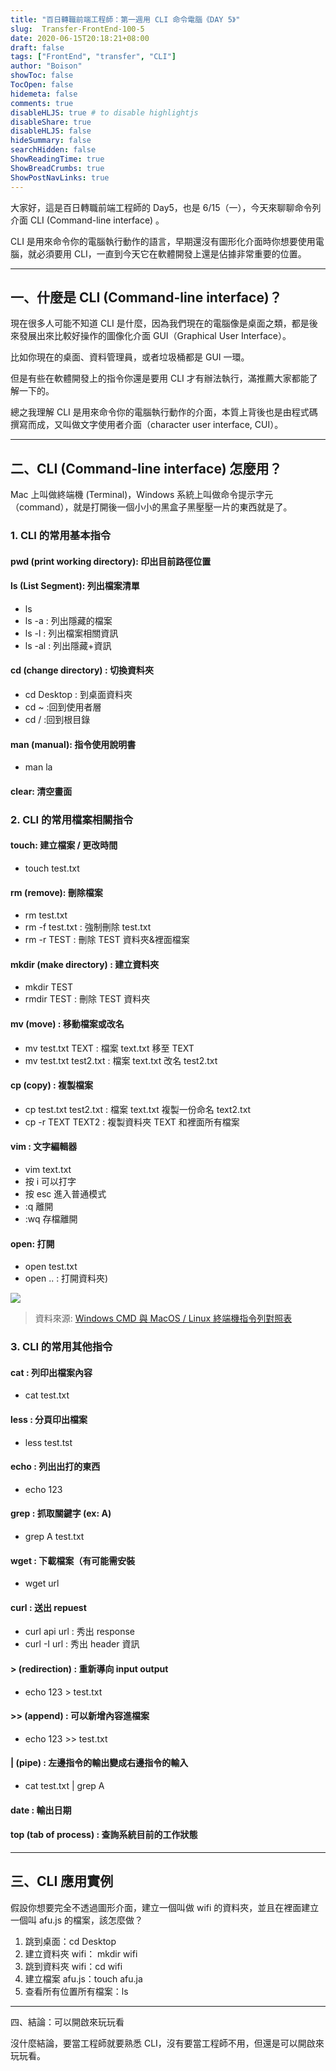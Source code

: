 ```yaml
---
title: "百日轉職前端工程師：第一週用 CLI 命令電腦《DAY 5》"
slug:  Transfer-FrontEnd-100-5
date: 2020-06-15T20:18:21+08:00
draft: false
tags: ["FrontEnd", "transfer", "CLI"]
author: "Boison"
showToc: false
TocOpen: false
hidemeta: false
comments: true
disableHLJS: true # to disable highlightjs
disableShare: true
disableHLJS: false
hideSummary: false
searchHidden: false
ShowReadingTime: true
ShowBreadCrumbs: true
ShowPostNavLinks: true
---
```


大家好，這是百日轉職前端工程師的 Day5，也是 6/15（一），今天來聊聊命令列介面 CLI (Command-line interface) 。

CLI 是用來命令你的電腦執行動作的語言，早期還沒有圖形化介面時你想要使用電腦，就必須要用 CLI，一直到今天它在軟體開發上還是佔據非常重要的位置。

---

## 一、什麼是 CLI (Command-line interface)？

現在很多人可能不知道 CLI 是什麼，因為我們現在的電腦像是桌面之類，都是後來發展出來比較好操作的圖像化介面 GUI（Graphical User Interface）。

比如你現在的桌面、資料管理員，或者垃圾桶都是 GUI 一環。

但是有些在軟體開發上的指令你還是要用 CLI 才有辦法執行，滿推薦大家都能了解一下的。

總之我理解 CLI 是用來命令你的電腦執行動作的介面，本質上背後也是由程式碼撰寫而成，又叫做文字使用者介面（character user interface, CUI）。

---

## 二、CLI (Command-line interface) 怎麼用？

Mac 上叫做終端機 (Terminal)，Windows 系統上叫做命令提示字元（command），就是打開後一個小小的黑盒子黑壓壓一片的東西就是了。

### 1. CLI 的常用基本指令

#### pwd (print working directory):  印出目前路徑位置

#### ls (List Segment): 列出檔案清單
- ls
- ls -a : 列出隱藏的檔案
- ls -l : 列出檔案相關資訊
- ls -al : 列出隱藏+資訊

#### cd (change directory) : 切換資料夾
- cd Desktop : 到桌面資料夾
- cd ~ :回到使用者層
- cd /  :回到根目錄

#### man (manual): 指令使用說明書
- man la

#### clear: 清空畫面

### 2. CLI 的常用檔案相關指令

#### touch: 建立檔案 / 更改時間
- touch test.txt

#### rm (remove): 刪除檔案
- rm test.txt
- rm -f test.txt : 強制刪除 test.txt
- rm -r TEST : 刪除 TEST 資料夾&裡面檔案

#### mkdir (make directory) : 建立資料夾
- mkdir TEST
- rmdir TEST : 刪除 TEST 資料夾

#### mv (move) : 移動檔案或改名
- mv test.txt TEXT : 檔案 text.txt 移至 TEXT
- mv test.txt test2.txt : 檔案 text.txt 改名 test2.txt

#### cp (copy) : 複製檔案
- cp test.txt test2.txt : 檔案 text.txt 複製一份命名 text2.txt
- cp -r TEXT TEXT2 : 複製資料夾 TEXT 和裡面所有檔案

#### vim : 文字編輯器
- vim text.txt
- 按 i 可以打字
- 按 esc 進入普通模式 
- :q 離開
- :wq 存檔離開

#### open: 打開
- open test.txt
- open .. : 打開資料夾)

![](https://substackcdn.com/image/fetch/w_1456,c_limit,f_webp,q_auto:good,fl_progressive:steep/https%3A%2F%2Fbucketeer-e05bbc84-baa3-437e-9518-adb32be77984.s3.amazonaws.com%2Fpublic%2Fimages%2F114b5c67-c532-4e77-9ac0-733e8cbaacac_1460x1364.png)
> 資料來源: [Windows CMD 與 MacOS / Linux 終端機指令列對照表](https://happycoder.substack.com/p/windows-cmd-macos-linux-?s=r)


### 3. CLI 的常用其他指令

#### cat : 列印出檔案內容
- cat test.txt

#### less : 分頁印出檔案
- less test.tst

#### echo : 列出出打的東西
- echo 123

#### grep : 抓取關鍵字 (ex: A)
- grep A test.txt

#### wget : 下載檔案（有可能需安裝
- wget url

#### curl : 送出 repuest
- curl api url : 秀出 response
- curl -I url  : 秀出 header 資訊

#### > (redirection) : 重新導向 input output
- echo 123 > test.txt

#### >> (append) : 可以新增內容進檔案
- echo 123 >> test.txt

#### | (pipe) : 左邊指令的輸出變成右邊指令的輸入
- cat test.txt | grep A

#### date : 輸出日期
#### top (tab of process) : 查詢系統目前的工作狀態

---

## 三、CLI 應用實例

假設你想要完全不透過圖形介面，建立一個叫做 wifi 的資料夾，並且在裡面建立一個叫 afu.js 的檔案，該怎麼做？
1. 跳到桌面：cd Desktop
2. 建立資料夾 wifi： mkdir wifi
3. 跳到資料夾 wifi：cd wifi
4. 建立檔案 afu.js：touch afu.ja
5. 查看所有位置所有檔案：ls

---

四、結論：可以開啟來玩玩看

沒什麼結論，要當工程師就要熟悉 CLI，沒有要當工程師不用，但還是可以開啟來玩玩看。